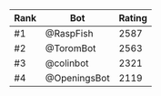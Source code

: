 Rank|Bot|Rating
---|---|---
#1|@RaspFish|2587
#2|@ToromBot|2563
#3|@colinbot|2321
#4|@OpeningsBot|2119
